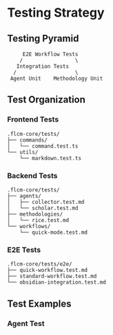 # **Testing Strategy**

## **Testing Pyramid**

```
     E2E Workflow Tests
    /                 \
   Integration Tests   
  /                   \
 Agent Unit    Methodology Unit
```

## **Test Organization**

### **Frontend Tests**
```
.flcm-core/tests/
├── commands/
│   └── command.test.ts
└── utils/
    └── markdown.test.ts
```

### **Backend Tests**
```
.flcm-core/tests/
├── agents/
│   ├── collector.test.md
│   └── scholar.test.md
├── methodologies/
│   └── rice.test.md
└── workflows/
    └── quick-mode.test.md
```

### **E2E Tests**
```
.flcm-core/tests/e2e/
├── quick-workflow.test.md
├── standard-workflow.test.md
└── obsidian-integration.test.md
```

## **Test Examples**

### **Agent Test**
```markdown